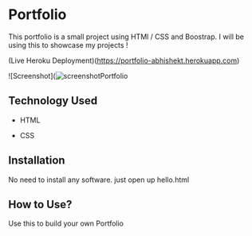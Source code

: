 # Portfolio

This portfolio is a small project using HTMl / CSS and Boostrap. I will be using this to showcase my projects !

(Live Heroku Deployment)(https://portfolio-abhishekt.herokuapp.com)

![Screenshot](![screenshotPortfolio](https://user-images.githubusercontent.com/91063034/135194561-1105c25e-cc92-4ff4-bedf-d86dc0b345d6.png)

## Technology Used 

* HTML

* CSS

## Installation

No need to install any software. just open up hello.html

## How to Use?

Use this to build your own Portfolio
